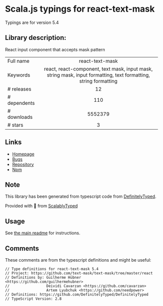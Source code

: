 
# Scala.js typings for react-text-mask

Typings are for version 5.4

## Library description:
React input component that accepts mask pattern

|                    |                 |
| ------------------ | :-------------: |
| Full name          | react-text-mask |
| Keywords           | react, react-component, text mask, input mask, string mask, input formatting, text formatting, string formatting |
| # releases         | 12 |
| # dependents       | 110 |
| # downloads        | 5552379 |
| # stars            | 3 |

## Links
- [Homepage](https://github.com/text-mask/text-mask/tree/master/react/#readme)
- [Bugs](https://github.com/text-mask/text-mask/issues)
- [Repository](https://github.com/text-mask/text-mask)
- [Npm](https://www.npmjs.com/package/react-text-mask)
    


## Note
This library has been generated from typescript code from [DefinitelyTyped](https://definitelytyped.org).

Provided with :purple_heart: from [ScalablyTyped](https://github.com/oyvindberg/ScalablyTyped)

## Usage
See [the main readme](../../readme.md) for instructions.

## Comments

These comments are from the typescript definitions and might be useful:
```
// Type definitions for react-text-mask 5.4
// Project: https://github.com/text-mask/text-mask/tree/master/react
// Definitions by: Guilherme Hübner <https://github.com/guilhermehubner>
//                 Deividi Cavarzan <https://github.com/cavarzan>
//                 Artem Lyubchuk <https://github.com/needpower>
// Definitions: https://github.com/DefinitelyTyped/DefinitelyTyped
// TypeScript Version: 2.8

```

